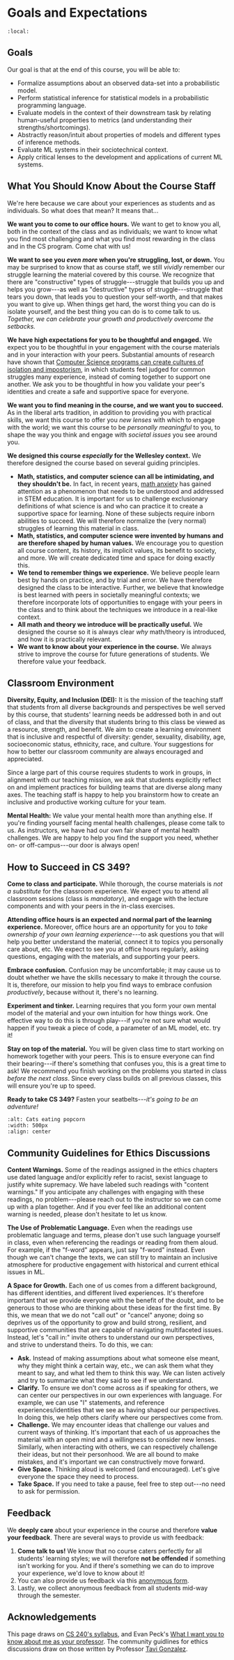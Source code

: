# Goals and Expectations


```{contents}
:local:
```


## Goals

Our goal is that at the end of this course, you will be able to:
* Formalize assumptions about an observed data-set into a probabilistic model.
* Perform statistical inference for statistical models in a probabilistic programming language.
* Evaluate models in the context of their downstream task by relating human-useful properties to metrics (and understanding their strengths/shortcomings).
* Abstractly reason/intuit about properties of models and different types of inference methods.
* Evaluate ML systems in their sociotechnical context.
* Apply critical lenses to the development and applications of current ML systems.



## What You Should Know About the Course Staff

We're here because we care about your experiences as students and as individuals. So what does that mean? It means that...

**We want you to come to our office hours.** We want to get to know you all, both in the context of the class and as individuals; we want to know what you find most challenging and what you find most rewarding in the class and in the CS program. Come chat with us!

**We want to see you _even more_ when you're struggling, lost, or down.** You may be surprised to know that as course staff, we still _vividly_ remember our struggle learning the material covered by this course. We recognize that there are "constructive" types of struggle---struggle that builds you up and helps you grow---as well as "destructive" types of struggle---struggle that tears you down, that leads you to question your self-worth, and that makes you want to give up. When things get hard, the worst thing you can do is isolate yourself, and the best thing you can do is to come talk to us. *Together, we can celebrate your growth and productively overcome the setbacks.*

**We have high expectations for you to be thoughtful and engaged.** We expect you to be thoughtful in your engagement with the course materials and in your interaction with your peers. Substantial amounts of research have shown that [Computer Science programs can create cultures of isolation and impostorism](https://courses.cs.washington.edu/courses/cse590e/02sp/defensive_20climate.pdf), in which students feel judged for common struggles many experience, instead of coming together to support one another. We ask you to be thoughtful in how you validate your peer's identities and create a safe and supportive space for everyone.

**We want you to find meaning in the course, and we want you to succeed.** As in the liberal arts tradition, in addition to providing you with practical skills, we want this course to offer you *new lenses* with which to engage with the world; we want this course to be *personally meaningful* to you, to shape the way you think and engage with *societal issues* you see around you. 

**We designed this course *especially* for the Wellesley context.** We therefore designed the course based on several guiding principles.
* **Math, statistics, and computer science can all be intimidating, and they shouldn't be.** In fact, in recent years, [math anxiety](https://www.ncbi.nlm.nih.gov/pmc/articles/PMC6345718/) has gained attention as a phenomenon that needs to be understood and addressed in STEM education. It is important for us to challenge exclusionary definitions of what science is and who can practice it to create a supportive space for learning. None of these subjects require inborn abilities to succeed. We will therefore normalize the (very normal) struggles of learning this material in class. 
* **Math, statistics, and computer science were invented by humans and are therefore shaped by human values.** We encourage you to question all course content, its history, its implicit values, its benefit to society, and more. We will create dedicated time and space for doing exactly this.
* **We tend to remember things we experience.** We believe people learn best by hands on practice, and by trial and error. We have therefore designed the class to be interactive. Further, we believe that knowledge is best learned with peers in societally meaningful contexts; we therefore incorporate lots of opportunities to engage with your peers in the class and to think about the techniques we introduce in a real-like context.
* **All math and theory we introduce will be practically useful.** We designed the course so it is always clear *why* math/theory is introduced, and how it is practically relevant. 
* **We want to know about your experience in the course.** We always strive to improve the course for future generations of students. We therefore value your feedback. 




## Classroom Environment

**Diversity, Equity, and Inclusion (DEI):** It is the mission of the teaching staff that students from all diverse backgrounds and perspectives be well served by this course, that students' learning needs be addressed both in and out of class, and that the diversity that students bring to this class be viewed as a resource, strength, and benefit. We aim to create a learning environment that is inclusive and respectful of diversity: gender, sexuality, disability, age, socioeconomic status, ethnicity, race, and culture. Your suggestions for how to better our classroom community are always encouraged and appreciated.

Since a large part of this course requires students to work in groups, in alignment with our teaching mission, we ask that students explicitly reflect on and implement practices for building teams that are diverse along many axes. The teaching staff is happy to help you brainstorm how to create an inclusive and productive working culture for your team.


**Mental Health:** We value your mental health more than anything else. If you're finding yourself facing mental health challenges, please come talk to us. As instructors, we have had our own fair share of mental health challenges. We are happy to help you find the support you need, whether on- or off-campus---our door is always open!



## How to Succeed in CS 349?


**Come to class and participate.** While thorough, the course materials is *not a substitute* for the classroom experience. We expect you to attend all classroom sessions (class is *mandatory*), and engage with the lecture components and with your peers in the in-class exercises. 


**Attending office hours is an expected and normal part of the learning experience.** Moreover, office hours are an opportunity for you to *take ownership of your own learning experience*---to ask questions you that will help you better understand the material, connect it to topics you personally care about, etc. We expect to see you at office hours regularly, asking questions, engaging with the materials, and supporting your peers. 


**Embrace confusion.** Confusion may be uncomfortable; it may cause us to doubt whether we have the skills necessary to make it through the course. It is, therefore, our mission to help you find ways to embrace confusion *productively*, because without it, there's no learning. 


**Experiment and tinker.** Learning requires that you form your own mental model of the material and your own intuition for how things work. One effective way to do this is through play---if you're not sure what would happen if you tweak a piece of code, a parameter of an ML model, etc. try it! 


**Stay on top of the material.** You will be given class time to start working on homework together with your peers. This is to ensure everyone can find their bearing---if there's something that confuses you, this is a great time to ask! We recommend you finish working on the problems you started in class *before the next class*. Since every class builds on all previous classes, this will ensure you're up to speed.


**Ready to take CS 349?** Fasten your seatbelts---*it's going to be an adventure!*

```{image} img/banner.png
:alt: Cats eating popcorn
:width: 500px
:align: center
```



## Community Guidelines for Ethics Discussions


**Content Warnings.** Some of the readings assigned in the ethics chapters use dated language and/or explicitly refer to racist, sexist language to justify white supremacy. We have labeled such readings with "content warnings." If you anticipate any challenges with engaging with these readings, no problem---please reach out to the instructor so we can come up with a plan together. And if you ever feel like an additional content warning is needed, please don't hesitate to let us know. 

**The Use of Problematic Language.** Even when the readings use problematic language and terms, please don't use such language yourself in class, even when referencing the readings or reading from them aloud. For example, if the "f-word" appears, just say "f-word" instead. Even though we can't change the texts, we can still try to maintain an inclusive atmosphere for productive engagement with historical and current ethical issues in ML. 

**A Space for Growth.** Each one of us comes from a different background, has different identities, and different lived experiences. It's therefore important that we provide everyone with the benefit of the doubt, and to be generous to those who are thinking about these ideas for the first time. By this, we mean that we do not "call out" or "cancel" anyone; doing so deprives us of the opportunity to grow and build strong, resilient, and supportive communities that are capable of navigating multifaceted issues. Instead, let's "call in:" invite others to understand our own perspectives, and strive to understand theirs. To do this, we can:
* **Ask.** Instead of making assumptions about what someone else meant, why they might think a certain way, etc., we can ask them what they meant to say, and what led them to think this way. We can listen actively and try to summarize what they said to see if we understand. 
* **Clarify.** To ensure we don't come across as if speaking for others, we can center our perspectives in our own experiences with language. For example, we can use "I" statements, and reference experiences/identities that we see as having shaped our perspectives. In doing this, we help others clarify where our perspectives come from.
* **Challenge.** We may encounter ideas that challenge our values and current ways of thinking. It's important that each of us approaches the material with an open mind and a willingness to consider new lenses. Similarly, when interacting with others, we can respectively challenge their ideas, but not their personhood. We are all bound to make mistakes, and it's important we can constructively move forward.
* **Give Space.** Thinking aloud is welcomed (and encouraged). Let's give everyone the space they need to process.
* **Take Space.** If you need to take a pause, feel free to step out---no need to ask for permission. 



## Feedback

We **deeply care** about your experience in the course and therefore **value your feedback**. There are several ways to provide us with feedback:
1. **Come talk to us!** We know that no course caters perfectly for all students' learning styles; we will therefore **not be offended** if something isn't working for you. And if there's something we can do to improve your experience, we'd love to know about it!
2. You can also provide us feedback via this [anonymous form](https://docs.google.com/forms/d/e/1FAIpQLSc3A8J4N5hrPMWP0dLoMmoII5HrlhEehQ6iCiQ5tXKW3VtXpw/viewform?usp=sf_link).
3. Lastly, we collect anonymous feedback from all students mid-way through the semester.



## Acknowledgements

This page draws on [CS 240's syllabus](https://cs.wellesley.edu/~cs240/s24/about/), and Evan Peck's [What I want you to know about me as your professor](https://medium.com/bucknell-hci/what-i-want-you-to-know-about-me-as-your-professor-58c9c2e91e33). The community guidlines for ethics discussions draw on those written by Professor [Tavi Gonzalez](https://www.wellesley.edu/people/octavio-gonzalez). 

